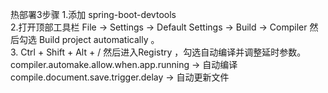 热部署3步骤
1.添加 spring-boot-devtools<br>
2.打开顶部工具栏 File -> Settings -> Default Settings -> Build -> Compiler 然后勾选 Build project automatically 。<br>
3. Ctrl + Shift + Alt + / 然后进入Registry ，勾选自动编译并调整延时参数。<br>
compiler.automake.allow.when.app.running -> 自动编译<br>
compile.document.save.trigger.delay -> 自动更新文件


